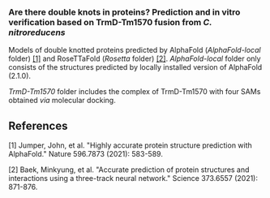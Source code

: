 ### Are there double knots in proteins? Prediction and in vitro verification based on TrmD-Tm1570 fusion from <em> C. nitroreducens </em>

Models of double knotted proteins predicted by AlphaFold (<em>AlphaFold-local</em> folder) [[1]](#1) and RoseTTaFold (<em>Rosetta</em> folder) [[2]](#2). 
<em>AlphaFold-local</em> folder only consists of the structures predicted by locally installed version of AlphaFold (2.1.0).

<em>TrmD-Tm1570</em> folder includes the complex of TrmD-Tm1570 with four SAMs obtained <em>via</em> molecular docking.

## References
<a id="1">[1]</a> 
Jumper, John, et al. "Highly accurate protein structure prediction with AlphaFold." Nature 596.7873 (2021): 583-589.

<a id="2">[2]</a> 
Baek, Minkyung, et al. "Accurate prediction of protein structures and interactions using a three-track neural network." Science 373.6557 (2021): 871-876.
